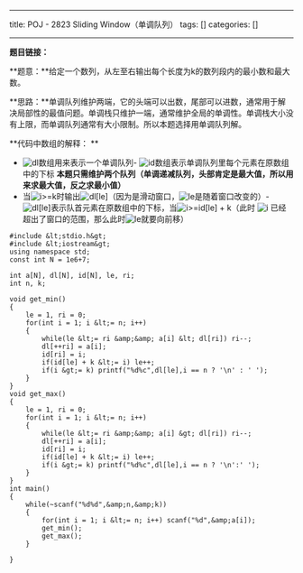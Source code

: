 
--- 
title:  POJ - 2823 Sliding Window（单调队列） 
tags: []
categories: [] 

---
**题目链接：**

**题意：**给定一个数列，从左至右输出每个长度为k的数列段内的最小数和最大数。

**思路：**单调队列维护两端，它的头端可以出数，尾部可以进数，通常用于解决局部性的最值问题。单调栈只维护一端，通常维护全局的单调性。单调栈大小没有上限，而单调队列通常有大小限制。所以本题选择用单调队列解。

**代码中数组的解释： **
- <img alt="dl" class="mathcode" src="https://private.codecogs.com/gif.latex?dl">数组用来表示一个单调队列- <img alt="id" class="mathcode" src="https://private.codecogs.com/gif.latex?id">数组表示单调队列里每个元素在原数组中的下标
**本题只需维护两个队列（单调递减队列，头部肯定是最大值，所以用来求最大值，反之求最小值）**
- 当<img alt="i&gt;=k" class="mathcode" src="https://private.codecogs.com/gif.latex?i%3E%3Dk">时输出<img alt="dl[le]" class="mathcode" src="https://private.codecogs.com/gif.latex?dl%5Ble%5D">（因为是滑动窗口，<img alt="le" class="mathcode" src="https://private.codecogs.com/gif.latex?le">是随着窗口改变的）- <img alt="dl[le]" class="mathcode" src="https://private.codecogs.com/gif.latex?dl%5Ble%5D">表示队首元素在原数组中的下标，当<img alt="i&gt;=id[le] + k" class="mathcode" src="https://private.codecogs.com/gif.latex?i%3E%3Did%5Ble%5D%20&amp;plus;%20k">（此时 <img alt="i" class="mathcode" src="https://private.codecogs.com/gif.latex?i"> 已经超出了窗口的范围，那么此时<img alt="le" class="mathcode" src="https://private.codecogs.com/gif.latex?le">就要向前移）
 

```
#include &lt;stdio.h&gt;
#include &lt;iostream&gt;
using namespace std;
const int N = 1e6+7;

int a[N], dl[N], id[N], le, ri;
int n, k;

void get_min()
{
    le = 1, ri = 0;
    for(int i = 1; i &lt;= n; i++)
    {
        while(le &lt;= ri &amp;&amp; a[i] &lt; dl[ri]) ri--;
        dl[++ri] = a[i];
        id[ri] = i;
        if(id[le] + k &lt;= i) le++;
        if(i &gt;= k) printf("%d%c",dl[le],i == n ? '\n' : ' ');
    }
}
void get_max()
{
    le = 1, ri = 0;
    for(int i = 1; i &lt;= n; i++)
    {
        while(le &lt;= ri &amp;&amp; a[i] &gt; dl[ri]) ri--;
        dl[++ri] = a[i];
        id[ri] = i;
        if(id[le] + k &lt;= i) le++;
        if(i &gt;= k) printf("%d%c",dl[le],i == n ? '\n':' ');
    }
}
int main()
{
    while(~scanf("%d%d",&amp;n,&amp;k))
    {
        for(int i = 1; i &lt;= n; i++) scanf("%d",&amp;a[i]);
        get_min();
        get_max();
    }

}
```

 
